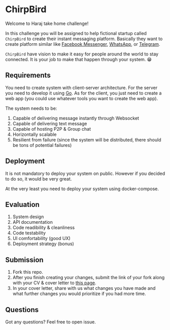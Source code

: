 # ChirpBird

Welcome to Haraj take home challenge!

In this challenge you will be assigned to help fictional startup called `ChirpBird` to create their instant messaging platform. Basically they want to create platform similar like [Facebook Messenger](https://www.messenger.com/), [WhatsApp](https://www.whatsapp.com/), or [Telegram](https://telegram.org/).

`ChirpBird` have vision to make it easy for people around the world to stay connected. It is your job to make that happen through your system. 😁

## Requirements

You need to create system with client-server architecture. For the server you need to develop it using [Go](https://golang.org/). As for the client, you just need to create a web app (you could use whatever tools you want to create the web app).

The system needs to be:

1. Capable of delivering message instantly through Websocket
2. Capable of delivering text message
3. Capable of hosting P2P & Group chat
4. Horizontally scalable
5. Resilient from failure (since the system will be distributed, there should be tons of potential failures)

## Deployment

It is not mandatory to deploy your system on public. However if you decided to do so, it would be very great. 

At the very least you need to deploy your system using docker-compose.

## Evaluation

1. System design
2. API documentation
3. Code readibility & cleanliness
4. Code testability
5. UI comfortability (good UX)
6. Deployment strategy (bonus)

## Submission

1. Fork this repo.
2. After you finish creating your changes, submit the link of your fork along with your CV & cover letter to [this page]().
3. In your cover letter, share with us what changes you have made and what further changes you would prioritize if you had more time.

## Questions

Got any questions? Feel free to open issue.